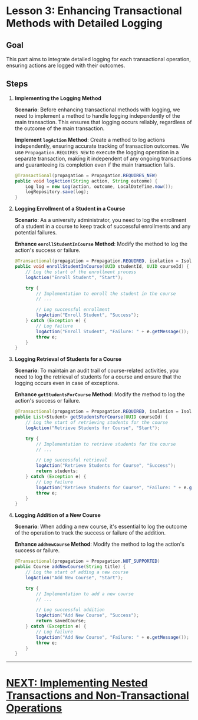 # Lesson 3: Enhancing Transactional Methods with Detailed Logging

## Goal

This part aims to integrate detailed logging for each transactional operation, ensuring actions are logged with their outcomes.

## Steps

1. **Implementing the Logging Method**

   **Scenario**: Before enhancing transactional methods with logging, we need to implement a method to handle logging independently of the main transaction. This ensures that logging occurs reliably, regardless of the outcome of the main transaction.

   **Implement `logAction` Method**: Create a method to log actions independently, ensuring accurate tracking of transaction outcomes. We use `Propagation.REQUIRES_NEW` to execute the logging operation in a separate transaction, making it independent of any ongoing transactions and guaranteeing its completion even if the main transaction fails.

   ```java
   @Transactional(propagation = Propagation.REQUIRES_NEW)
   public void logAction(String action, String outcome) {
       Log log = new Log(action, outcome, LocalDateTime.now());
       logRepository.save(log);
   }
   ```

2. **Logging Enrollment of a Student in a Course**

   **Scenario**: As a university administrator, you need to log the enrollment of a student in a course to keep track of successful enrollments and any potential failures.

   **Enhance `enrollStudentInCourse` Method**: Modify the method to log the action's success or failure.

   ```java
   @Transactional(propagation = Propagation.REQUIRED, isolation = Isolation.SERIALIZABLE)
   public void enrollStudentInCourse(UUID studentId, UUID courseId) {
       // Log the start of the enrollment process
       logAction("Enroll Student", "Start");

       try {
           // Implementation to enroll the student in the course
           // ...

           // Log successful enrollment
           logAction("Enroll Student", "Success");
       } catch (Exception e) {
           // Log failure
           logAction("Enroll Student", "Failure: " + e.getMessage());
           throw e;
       }
   }
   ```

3. **Logging Retrieval of Students for a Course**

   **Scenario**: To maintain an audit trail of course-related activities, you need to log the retrieval of students for a course and ensure that the logging occurs even in case of exceptions.

   **Enhance `getStudentsForCourse` Method**: Modify the method to log the action's success or failure.

   ```java
   @Transactional(propagation = Propagation.REQUIRED, isolation = Isolation.READ_COMMITTED)
   public List<Student> getStudentsForCourse(UUID courseId) {
       // Log the start of retrieving students for the course
       logAction("Retrieve Students for Course", "Start");

       try {
           // Implementation to retrieve students for the course
           // ...

           // Log successful retrieval
           logAction("Retrieve Students for Course", "Success");
           return students;
       } catch (Exception e) {
           // Log failure
           logAction("Retrieve Students for Course", "Failure: " + e.getMessage());
           throw e;
       }
   }
   ```

4. **Logging Addition of a New Course**

   **Scenario**: When adding a new course, it's essential to log the outcome of the operation to track the success or failure of the addition.

   **Enhance `addNewCourse` Method**: Modify the method to log the action's success or failure.

   ```java
   @Transactional(propagation = Propagation.NOT_SUPPORTED)
   public Course addNewCourse(String title) {
       // Log the start of adding a new course
       logAction("Add New Course", "Start");

       try {
           // Implementation to add a new course
           // ...

           // Log successful addition
           logAction("Add New Course", "Success");
           return savedCourse;
       } catch (Exception e) {
           // Log failure
           logAction("Add New Course", "Failure: " + e.getMessage());
           throw e;
       }
   }
   ```

---

# [NEXT: Implementing Nested Transactions and Non-Transactional Operations](nested-and-non-transactional-operations.md)
